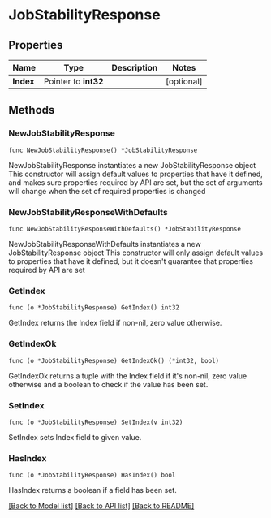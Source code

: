 # JobStabilityResponse

## Properties

Name | Type | Description | Notes
------------ | ------------- | ------------- | -------------
**Index** | Pointer to **int32** |  | [optional] 

## Methods

### NewJobStabilityResponse

`func NewJobStabilityResponse() *JobStabilityResponse`

NewJobStabilityResponse instantiates a new JobStabilityResponse object
This constructor will assign default values to properties that have it defined,
and makes sure properties required by API are set, but the set of arguments
will change when the set of required properties is changed

### NewJobStabilityResponseWithDefaults

`func NewJobStabilityResponseWithDefaults() *JobStabilityResponse`

NewJobStabilityResponseWithDefaults instantiates a new JobStabilityResponse object
This constructor will only assign default values to properties that have it defined,
but it doesn't guarantee that properties required by API are set

### GetIndex

`func (o *JobStabilityResponse) GetIndex() int32`

GetIndex returns the Index field if non-nil, zero value otherwise.

### GetIndexOk

`func (o *JobStabilityResponse) GetIndexOk() (*int32, bool)`

GetIndexOk returns a tuple with the Index field if it's non-nil, zero value otherwise
and a boolean to check if the value has been set.

### SetIndex

`func (o *JobStabilityResponse) SetIndex(v int32)`

SetIndex sets Index field to given value.

### HasIndex

`func (o *JobStabilityResponse) HasIndex() bool`

HasIndex returns a boolean if a field has been set.


[[Back to Model list]](../README.md#documentation-for-models) [[Back to API list]](../README.md#documentation-for-api-endpoints) [[Back to README]](../README.md)


